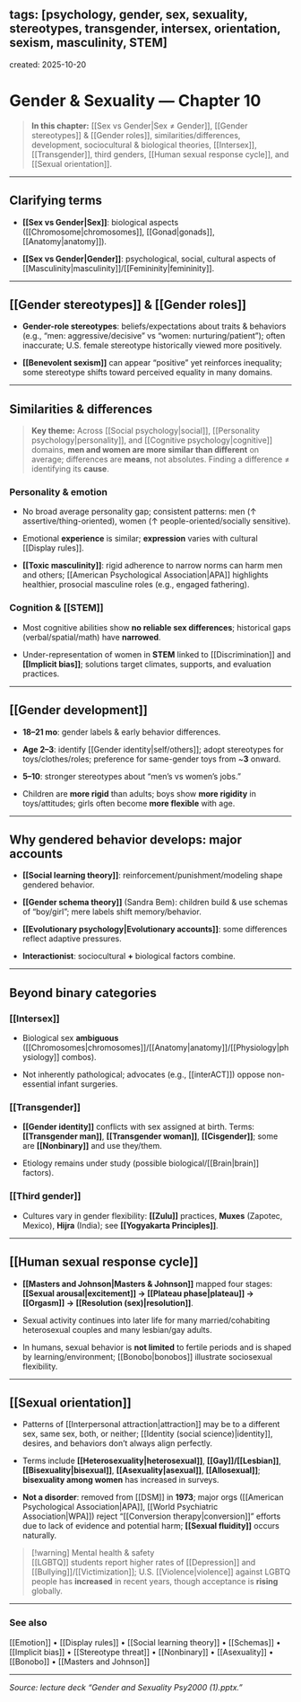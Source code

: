 ## tags: [psychology, gender, sex, sexuality, stereotypes, transgender, intersex, orientation, sexism, masculinity, STEM]

created: 2025-10-20

# Gender & Sexuality — Chapter 10

> **In this chapter:** [[Sex vs Gender|Sex ≠ Gender]], [[Gender stereotypes]] & [[Gender roles]], similarities/differences, development, sociocultural & biological theories, [[Intersex]], [[Transgender]], third genders, [[Human sexual response cycle]], and [[Sexual orientation]].

---

## Clarifying terms

- **[[Sex vs Gender|Sex]]**: biological aspects ([[Chromosome|chromosomes]], [[Gonad|gonads]], [[Anatomy|anatomy]]).
    
- **[[Sex vs Gender|Gender]]**: psychological, social, cultural aspects of [[Masculinity|masculinity]]/[[Femininity|femininity]].
    

---

## [[Gender stereotypes]] & [[Gender roles]]

- **Gender-role stereotypes**: beliefs/expectations about traits & behaviors (e.g., “men: aggressive/decisive” vs “women: nurturing/patient”); often inaccurate; U.S. female stereotype historically viewed more positively.
    
- **[[Benevolent sexism]]** can appear “positive” yet reinforces inequality; some stereotype shifts toward perceived equality in many domains.
    

---

## Similarities & differences

> **Key theme:** Across [[Social psychology|social]], [[Personality psychology|personality]], and [[Cognitive psychology|cognitive]] domains, **men and women are more similar than different** on average; differences are **means**, not absolutes. Finding a difference ≠ identifying its **cause**.

### Personality & emotion

- No broad average personality gap; consistent patterns: men (↑ assertive/thing-oriented), women (↑ people-oriented/socially sensitive).
    
- Emotional **experience** is similar; **expression** varies with cultural [[Display rules]].
    
- **[[Toxic masculinity]]**: rigid adherence to narrow norms can harm men and others; [[American Psychological Association|APA]] highlights healthier, prosocial masculine roles (e.g., engaged fathering).
    

### Cognition & [[STEM]]

- Most cognitive abilities show **no reliable sex differences**; historical gaps (verbal/spatial/math) have **narrowed**.
    
- Under-representation of women in **STEM** linked to [[Discrimination]] and **[[Implicit bias]]**; solutions target climates, supports, and evaluation practices.
    

---

## [[Gender development]]

- **18–21 mo**: gender labels & early behavior differences.
    
- **Age 2–3**: identify [[Gender identity|self/others]]; adopt stereotypes for toys/clothes/roles; preference for same-gender toys from ~**3** onward.
    
- **5–10**: stronger stereotypes about “men’s vs women’s jobs.”
    
- Children are **more rigid** than adults; boys show **more rigidity** in toys/attitudes; girls often become **more flexible** with age.
    

---

## Why gendered behavior develops: major accounts

- **[[Social learning theory]]**: reinforcement/punishment/modeling shape gendered behavior.
    
- **[[Gender schema theory]]** (Sandra Bem): children build & use schemas of “boy/girl”; mere labels shift memory/behavior.
    
- **[[Evolutionary psychology|Evolutionary accounts]]**: some differences reflect adaptive pressures.
    
- **Interactionist**: sociocultural **+** biological factors combine.
    

---

## Beyond binary categories

### [[Intersex]]

- Biological sex **ambiguous** ([[Chromosomes|chromosomes]]/[[Anatomy|anatomy]]/[[Physiology|physiology]] combos).
    
- Not inherently pathological; advocates (e.g., [[interACT]]) oppose non-essential infant surgeries.
    

### [[Transgender]]

- **[[Gender identity]]** conflicts with sex assigned at birth. Terms: **[[Transgender man]]**, **[[Transgender woman]]**, **[[Cisgender]]**; some are **[[Nonbinary]]** and use they/them.
    
- Etiology remains under study (possible biological/[[Brain|brain]] factors).
    

### [[Third gender]]

- Cultures vary in gender flexibility: **[[Zulu]]** practices, **Muxes** (Zapotec, Mexico), **Hijra** (India); see **[[Yogyakarta Principles]]**.
    

---

## [[Human sexual response cycle]]

- **[[Masters and Johnson|Masters & Johnson]]** mapped four stages: **[[Sexual arousal|excitement]] → [[Plateau phase|plateau]] → [[Orgasm]] → [[Resolution (sex)|resolution]]**.
    
- Sexual activity continues into later life for many married/cohabiting heterosexual couples and many lesbian/gay adults.
    
- In humans, sexual behavior is **not limited** to fertile periods and is shaped by learning/environment; [[Bonobo|bonobos]] illustrate sociosexual flexibility.
    

---

## [[Sexual orientation]]

- Patterns of [[Interpersonal attraction|attraction]] may be to a different sex, same sex, both, or neither; [[Identity (social science)|identity]], desires, and behaviors don’t always align perfectly.
    
- Terms include **[[Heterosexuality|heterosexual]]**, **[[Gay]]/[[Lesbian]]**, **[[Bisexuality|bisexual]]**, **[[Asexuality|asexual]]**, **[[Allosexual]]**; **bisexuality among women** has increased in surveys.
    
- **Not a disorder**: removed from [[DSM]] in **1973**; major orgs ([[American Psychological Association|APA]], [[World Psychiatric Association|WPA]]) reject “[[Conversion therapy|conversion]]” efforts due to lack of evidence and potential harm; **[[Sexual fluidity]]** occurs naturally.
    

> [!warning] Mental health & safety  
> [[LGBTQ]] students report higher rates of [[Depression]] and [[Bullying]]/[[Victimization]]; U.S. [[Violence|violence]] against LGBTQ people has **increased** in recent years, though acceptance is **rising** globally.

---

### See also

[[Emotion]] • [[Display rules]] • [[Social learning theory]] • [[Schemas]] • [[Implicit bias]] • [[Stereotype threat]] • [[Nonbinary]] • [[Asexuality]] • [[Bonobo]] • [[Masters and Johnson]]

---

_Source: lecture deck “Gender and Sexuality Psy2000 (1).pptx.”_